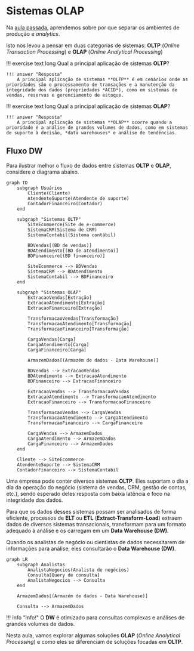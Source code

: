 # Sistemas OLAP

Na [aula passada](../03-data-warehouse/intro.md), aprendemos sobre por que separar os ambientes de produção e *analytics*.

Isto nos levou a pensar em duas categorias de sistemas: **OLTP** (*Online Transaction Processing*) e **OLAP** (*Online Analytical Processing*)

!!! exercise text long
    Qual a principal aplicação de sistemas **OLTP**?

    !!! answer "Resposta"
        A principal aplicação de sistemas **OLTP** é em cenários onde as prioridades são o processamento de transações e a manutenção da integridade dos dados (propriedades *ACID*), como em sistemas de vendas, reservas e gerenciamento de estoque.

!!! exercise text long
    Qual a principal aplicação de sistemas **OLAP**?

    !!! answer "Resposta"
        A principal aplicação de sistemas **OLAP** ocorre quando a prioridade é a análise de grandes volumes de dados, como em sistemas de suporte à decisão, *data warehouses* e análise de tendências.

## Fluxo DW

Para ilustrar melhor o fluxo de dados entre sistemas **OLTP** e **OLAP**, considere o diagrama abaixo.


```mermaid
graph TD
    subgraph Usuários
        Cliente(Cliente)
        AtendenteSuporte(Atendente de suporte)
        ContadorFinanceiro(Contador)
    end

    subgraph "Sistemas OLTP"
        SiteEcommerce(Site de e-commerce)
        SistemaCRM(Sistema de CRM)
        SistemaContabil(Sistema contábil)

        BDVendas[(BD de vendas)]
        BDAtendimento[(BD de atendimento)]
        BDFinanceiro[(BD financeiro)]

        SiteEcommerce --> BDVendas
        SistemaCRM --> BDAtendimento
        SistemaContabil --> BDFinanceiro
    end

    subgraph "Sistemas OLAP"
        ExtracaoVendas[Extração]
        ExtracaoAtendimento[Extração]
        ExtracaoFinanceiro[Extração]

        TransformacaoVendas[Transformação]
        TransformacaoAtendimento[Transformação]
        TransformacaoFinanceiro[Transformação]

        CargaVendas[Carga]
        CargaAtendimento[Carga]
        CargaFinanceiro[Carga]

        ArmazemDados[(Armazém de dados - Data Warehouse)]

        BDVendas --> ExtracaoVendas
        BDAtendimento --> ExtracaoAtendimento
        BDFinanceiro --> ExtracaoFinanceiro

        ExtracaoVendas --> TransformacaoVendas
        ExtracaoAtendimento --> TransformacaoAtendimento
        ExtracaoFinanceiro --> TransformacaoFinanceiro

        TransformacaoVendas --> CargaVendas
        TransformacaoAtendimento --> CargaAtendimento
        TransformacaoFinanceiro --> CargaFinanceiro

        CargaVendas --> ArmazemDados
        CargaAtendimento --> ArmazemDados
        CargaFinanceiro --> ArmazemDados
    end

    Cliente --> SiteEcommerce
    AtendenteSuporte --> SistemaCRM
    ContadorFinanceiro --> SistemaContabil
```

Uma empresa pode conter diversos sistemas **OLTP**. Eles suportam o dia a dia da operação do negócio (sistema de vendas, CRM, gestão de contas, etc.), sendo esperado deles resposta com baixa latência e foco na integridade dos dados.

Para que os dados desses sistemas possam ser analisados de forma eficiente, processos de **ELT** ou **ETL** (**Extract-Transform-Load**) extraem dados de diversos sistemas transacionais, transformam para um formato adequado à análise e os carregam em um **Data Warehouse (DW)**.

Quando os analistas de negócio ou cientistas de dados necessitarem de informações para análise, eles consultarão o **Data Warehouse (DW)**.

```mermaid
graph LR
    subgraph Analistas
        AnalistaNegocios(Analista de negócios)
        Consulta[Query de consulta]
        AnalistaNegocios --> Consulta
    end

    ArmazemDados[(Armazém de dados - Data Warehouse)]

    Consulta --> ArmazemDados
```

!!! info "Info!"
    O **DW** é otimizado para consultas complexas e análises de grandes volumes de dados.

Nesta aula, vamos explorar algumas soluções **OLAP** (*Online Analytical Processing*) e como eles se diferenciam de soluções focadas em **OLTP**.

<!-- Os dados no DW são organizados de forma a facilitar a análise, geralmente utilizando modelos de dados como **star schema** ou **snowflake schema**. -->
